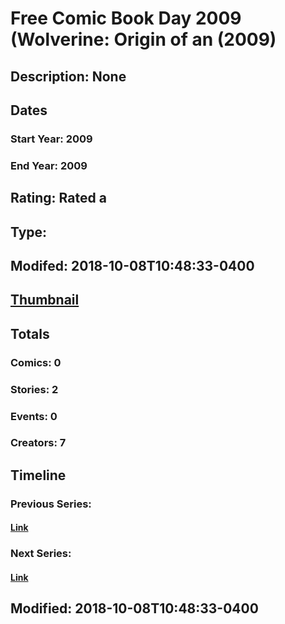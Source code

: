# Free Comic Book Day 2009 (Wolverine: Origin of an (2009)
## Description: None
## Dates
### Start Year: 2009
### End Year: 2009
## Rating: Rated a
## Type: 
## Modifed: 2018-10-08T10:48:33-0400
## [Thumbnail](http://i.annihil.us/u/prod/marvel/i/mg/b/40/image_not_available.jpg)
## Totals
### Comics: 0
### Stories: 2
### Events: 0
### Creators: 7
## Timeline
### Previous Series: 
#### [Link]()
### Next Series: 
#### [Link]()
## Modified: 2018-10-08T10:48:33-0400